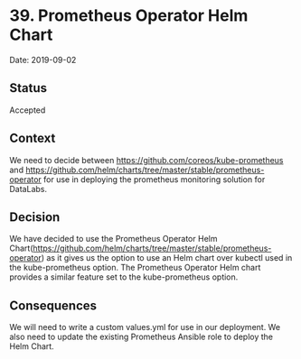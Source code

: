 # 39. Prometheus Operator Helm Chart 

Date: 2019-09-02

## Status

Accepted

## Context

We need to decide between https://github.com/coreos/kube-prometheus and https://github.com/helm/charts/tree/master/stable/prometheus-operator for use in deploying the prometheus monitoring solution for DataLabs.

## Decision

We have decided to use the Prometheus Operator Helm Chart(https://github.com/helm/charts/tree/master/stable/prometheus-operator) as it gives us the option to use an Helm chart over kubectl used in the kube-prometheus option. The Prometheus Operator Helm chart provides a similar feature set to the kube-prometheus option.

## Consequences

We will need to write a custom values.yml for use in our deployment. We also need to update the existing Prometheus Ansible role to deploy the Helm Chart.